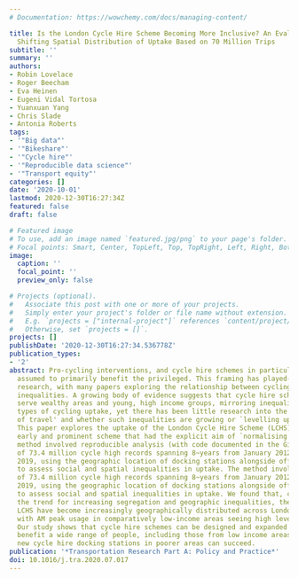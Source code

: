 ```yaml
---
# Documentation: https://wowchemy.com/docs/managing-content/

title: Is the London Cycle Hire Scheme Becoming More Inclusive? An Evaluation of the
  Shifting Spatial Distribution of Uptake Based on 70 Million Trips
subtitle: ''
summary: ''
authors:
- Robin Lovelace
- Roger Beecham
- Eva Heinen
- Eugeni Vidal Tortosa
- Yuanxuan Yang
- Chris Slade
- Antonia Roberts
tags:
- '"Big data"'
- '"Bikeshare"'
- '"Cycle hire"'
- '"Reproducible data science"'
- '"Transport equity"'
categories: []
date: '2020-10-01'
lastmod: 2020-12-30T16:27:34Z
featured: false
draft: false

# Featured image
# To use, add an image named `featured.jpg/png` to your page's folder.
# Focal points: Smart, Center, TopLeft, Top, TopRight, Left, Right, BottomLeft, Bottom, BottomRight.
image:
  caption: ''
  focal_point: ''
  preview_only: false

# Projects (optional).
#   Associate this post with one or more of your projects.
#   Simply enter your project's folder or file name without extension.
#   E.g. `projects = ["internal-project"]` references `content/project/deep-learning/index.md`.
#   Otherwise, set `projects = []`.
projects: []
publishDate: '2020-12-30T16:27:34.536778Z'
publication_types:
- '2'
abstract: Pro-cycling interventions, and cycle hire schemes in particular, are often
  assumed to primarily benefit the privileged. This framing has played-out in academic
  research, with many papers exploring the relationship between cycling and existing
  inequalities. A growing body of evidence suggests that cycle hire schemes tend to
  serve wealthy areas and young, high income groups, mirroring inequalities in other
  types of cycling uptake, yet there has been little research into the `direction
  of travel' and whether such inequalities are growing or `levelling up' over time.
  This paper explores the uptake of the London Cycle Hire Scheme (LCHS), a large,
  early and prominent scheme that had the explicit aim of `normalising' cycling. The
  method involved reproducible analysis (with code documented in the GitHub repo Robinlovelace/cycle-hire-inclusive)
  of 73.4 million cycle high records spanning 8~years from January 2012 to December
  2019, using the geographic location of docking stations alongside official statistics
  to assess social and spatial inequalities in uptake. The method involved analysis
  of 73.4 million cycle high records spanning 8~years from January 2012 to December
  2019, using the geographic location of docking stations alongside official statistics
  to assess social and spatial inequalities in uptake. We found that, contrary to
  the trend for increasing segregation and geographic inequalities, the usage of the
  LCHS have become increasingly geographically distributed across London over time,
  with AM peak usage in comparatively low-income areas seeing high levels of growth.
  Our study shows that cycle hire schemes can be designed and expanded in ways that
  benefit a wide range of people, including those from low income areas, and that
  new cycle hire docking stations in poorer areas can succeed.
publication: '*Transportation Research Part A: Policy and Practice*'
doi: 10.1016/j.tra.2020.07.017
---
```

